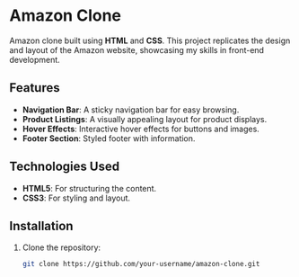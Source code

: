 # Amazon Clone

Amazon clone built using **HTML** and **CSS**. This project replicates the design and layout of the Amazon website, showcasing my skills in front-end development.

## Features

- **Navigation Bar**: A sticky navigation bar for easy browsing.
- **Product Listings**: A visually appealing layout for product displays.
- **Hover Effects**: Interactive hover effects for buttons and images.
- **Footer Section**: Styled footer with information.

## Technologies Used

- **HTML5**: For structuring the content.
- **CSS3**: For styling and layout.

## Installation

1. Clone the repository:
   ```bash
   git clone https://github.com/your-username/amazon-clone.git

